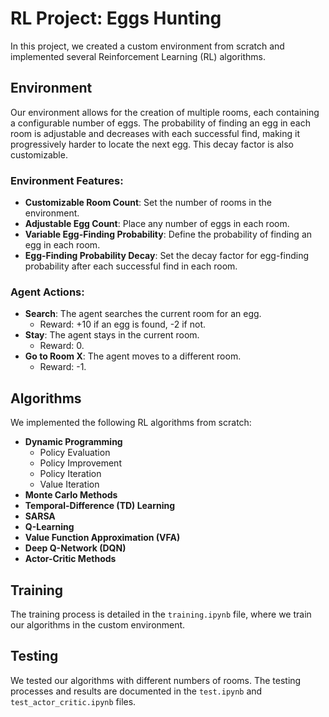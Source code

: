 # RL Project: Eggs Hunting

In this project, we created a custom environment from scratch and implemented several Reinforcement Learning (RL) algorithms.

## Environment

Our environment allows for the creation of multiple rooms, each containing a configurable number of eggs. The probability of finding an egg in each room is adjustable and decreases with each successful find, making it progressively harder to locate the next egg. This decay factor is also customizable.

### Environment Features:
- **Customizable Room Count**: Set the number of rooms in the environment.
- **Adjustable Egg Count**: Place any number of eggs in each room.
- **Variable Egg-Finding Probability**: Define the probability of finding an egg in each room.
- **Egg-Finding Probability Decay**: Set the decay factor for egg-finding probability after each successful find in each room.

### Agent Actions:
- **Search**: The agent searches the current room for an egg.
  - Reward: +10 if an egg is found, -2 if not.
- **Stay**: The agent stays in the current room.
  - Reward: 0.
- **Go to Room X**: The agent moves to a different room.
  - Reward: -1.

## Algorithms

We implemented the following RL algorithms from scratch:
- **Dynamic Programming**
  - Policy Evaluation
  - Policy Improvement
  - Policy Iteration
  - Value Iteration
- **Monte Carlo Methods**
- **Temporal-Difference (TD) Learning**
- **SARSA**
- **Q-Learning**
- **Value Function Approximation (VFA)**
- **Deep Q-Network (DQN)**
- **Actor-Critic Methods**

## Training

The training process is detailed in the `training.ipynb` file, where we train our algorithms in the custom environment.

## Testing

We tested our algorithms with different numbers of rooms. The testing processes and results are documented in the `test.ipynb` and `test_actor_critic.ipynb` files.
